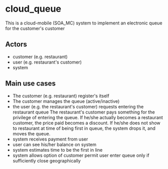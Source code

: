 # cloud_queue
This is a cloud-mobile (SOA_MC) system to implement an electronic queue for the customer's customer

## Actors

* customer (e.g. restaurant)
* user (e.g. restaurant's customer)
* system

## Main use cases

* The customer (e.g. restaurant) register's itself
* The customer manages the queue (active/inactive)
* the user (e.g. the restaurant's customer) requests entering the restaurant queue
The restaurant's customer pays something for the privilege of entering the queue.
If he/she actually becomes a restaurant customer, the price paid becomes a discount.
If he/she does not show to restaurant at time of being first in queue, the system drops it, and moves the queue.
* system receives payment from user
* user can see his/her balance on system
* system estimates time to be the first in line
* system allows option of customer permit user enter queue only
if sufficiently close geographically

